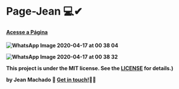# Page-Jean 💻✔
<a href="https://boring-shirley-69d75a.netlify.app/"><h4> Acesse a Página<h4></a>
  
  
  
[](url)![WhatsApp Image 2020-04-17 at 00 38 04](https://user-images.githubusercontent.com/60414493/79530832-e0743680-8046-11ea-87dd-0bb416f2e8ec.jpeg)

![WhatsApp Image 2020-04-17 at 00 38 32](https://user-images.githubusercontent.com/60414493/79530841-ed912580-8046-11ea-81d7-0eafc577953b.jpeg)

This project is under the MIT license. See the [LICENSE](https://github.com/jeannzk021/Page-Jean) for details.)

by Jean Machado :wave: [Get in touch!](https://www.linkedin.com/in/jeanmachado021)🚀😎

